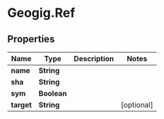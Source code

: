 # Geogig.Ref

## Properties
Name | Type | Description | Notes
------------ | ------------- | ------------- | -------------
**name** | **String** |  | 
**sha** | **String** |  | 
**sym** | **Boolean** |  | 
**target** | **String** |  | [optional] 


